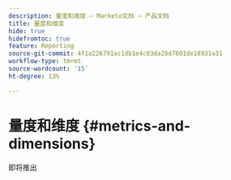 ```yaml
---
description: 量度和维度 — Marketo文档 — 产品文档
title: 量度和维度
hide: true
hidefromtoc: true
feature: Reporting
source-git-commit: 4f1a226791ac1db1e4c03da28d7601de18931a31
workflow-type: tm+mt
source-wordcount: '15'
ht-degree: 13%

---
```


# 量度和维度 {#metrics-and-dimensions}

即将推出

